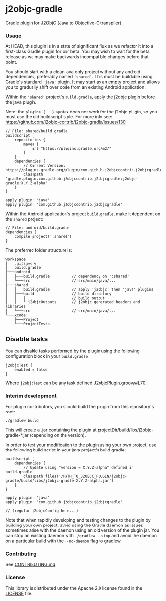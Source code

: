 # j2objc-gradle
Gradle plugin for [J2ObjC](https://github.com/google/j2objc) (Java to Objective-C transpiler)

### Usage
At HEAD, this plugin is in a state of significant flux as we refactor it into a first-class Gradle plugin for our beta.
You may wish to wait for the beta release as we may make backwards incompatible changes before that point.

You should start with a clean java only project without any android dependencies, preferably named `'shared'`. This must be buildable using Gradle's standard `'java'` plugin. It may start as an empty project and allows you to gradually shift over code from an existing Android application.

Within the `'shared'` project's `build.gradle`, apply the j2objc plugin before the java plugin.

Note: the `plugins {...}` syntax does not work for the j2objc plugin, so you must use the old buildscript style. For more info see: https://github.com/j2objc-contrib/j2objc-gradle/issues/130

    // File: shared/build.gradle
    buildscript {
        repositories {
            maven {
                url "https://plugins.gradle.org/m2/"
            }
        }
        dependencies {
            // Current Version: https://plugins.gradle.org/plugin/com.github.j2objccontrib.j2objcgradle
            classpath "gradle.plugin.com.github.j2objccontrib.j2objcgradle:j2objc-gradle:X.Y.Z-alpha"
        }
    }

    apply plugin: 'java'
    apply plugin: 'com.github.j2objccontrib.j2objcgradle'

Within the Android application's project `build.gradle`, make it dependent on the `shared` project:

    // File: android/build.gradle
    dependencies {
        compile project(':shared')
    }

The preferred folder structure is:

    workspace
    │   .gitignore
    │   build.gradle
    ├───android
    │   ├───build.gradle          // dependency on ':shared'
    │   └───src                   // src/main/java/...
    ├───shared
    │   │   build.gradle          // apply 'j2objc' then 'java' plugins
    │   ├───build                 // build directory
    │   │   │ ...                 // build output
    │   │   └ j2objcOutputs       // j2objc generated headers and libraries
    │   └───src                   // src/main/java/...
    └───xcode
        ├───Project
        └───ProjectTests

## Disable tasks

You can disable tasks performed by the plugin using the following configuration block in your ``build.gradle``

```
j2objcTest {
    enabled = false
}
```
Where ``j2objcTest`` can be any task defined [J2objcPlugin.groovy#L70](https://github.com/j2objc-contrib/j2objc-gradle/blob/master/src/main/groovy/com/github/j2objccontrib/j2objcgradle/J2objcPlugin.groovy#L70).

### Interim development
For plugin contributors, you should build the plugin from this repository's root:
```
./gradlew build
```

This will create a .jar containing the plugin at projectDir/build/libs/j2objc-gradle-*.jar (depending on the version).

In order to test your modification to the plugin using your own project, use the following build script in your
java project's build.gradle:
```
buildscript {
    dependencies {
        // Update using "version = X.Y.Z-alpha" defined in build.gradle
        classpath files('/PATH_TO_J2OBJC_PLUGIN/j2objc-gradle/build/libs/j2objc-gradle-X.Y.Z-alpha.jar')
    }
}

apply plugin: 'java'
apply plugin: 'com.github.j2objccontrib.j2objcgradle'

// (regular j2objcConfig here...)
```

Note that when rapidly developing and testing changes to the plugin by building your own project,
avoid using the Gradle daemon as issues sometimes arise with the daemon using an old version
of the plugin jar.  You can stop an existing daemon with `./gradlew --stop` and avoid the daemon
on a particular build with the `--no-daemon` flag to gradlew.

### Contributing
See [CONTRIBUTING.md](CONTRIBUTING.md#quick-start).

### License

This library is distributed under the Apache 2.0 license found in the
[LICENSE](./LICENSE) file.
